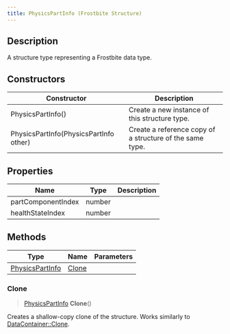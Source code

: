 ```yaml
---
title: PhysicsPartInfo (Frostbite Structure)
---
```

## Description

A structure type representing a Frostbite data type.

## Constructors

| Constructor                            | Description                                              |
| -------------------------------------- | -------------------------------------------------------- |
| PhysicsPartInfo()                      | Create a new instance of this structure type.            |
| PhysicsPartInfo(PhysicsPartInfo other) | Create a reference copy of a structure of the same type. |

## Properties

| Name               | Type   | Description |
| ------------------ | ------ | ----------- |
| partComponentIndex | number |             |
| healthStateIndex   | number |             |

## Methods

| Type                               | Name            | Parameters |
| ---------------------------------- | --------------- | ---------- |
| [PhysicsPartInfo](PhysicsPartInfo) | [Clone](#clone) |            |

### Clone

> [PhysicsPartInfo](PhysicsPartInfo) **Clone**()

Creates a shallow-copy clone of the structure. Works similarly to [DataContainer::Clone](/vext/ref/cls/shr/datacontainer#clone).
